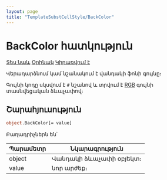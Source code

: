 ```yaml
---
layout: page
title: "TemplateSubstCellStyle/BackColor"
---
```


# BackColor հատկություն

[Տես նաև](../TemplateSubstCellStyle.md) [Օրինակ](../../Examples/E_TemplateSubstCellStyle.md) [Կիրառվում է](../TemplateSubstCellStyle.md)

Վերադարձնում կամ նշանակում է վանդակի ֆոնի գույնը։

Գույնի կոդը սկսվում է `#` նշանով և տրվում է [RGB](../../RGBColorCodes.html) գույնի տասնվեցական ձևաչափով։

## Շարահյուսություն

```vb
object.BackColor[= value]
```

Բաղադրիչներն են՝

| Պարամետր | Նկարագրություն |
|--|--|
| object | Վանդակի ձևաչափի օբյեկտ։ |
| value | նոր արժեք։ |

